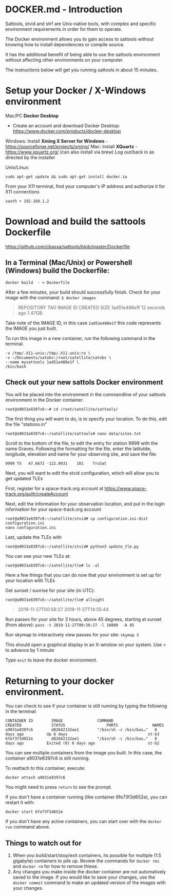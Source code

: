 # DOCKER.md - Introduction

Sattools, stvid and strf are Unix-native tools, with complex and 
specific environment requirements in order for them to operate.

The Docker environment allows you to gain access to sattools
without knowing how to install dependencies or compile source. 

It has the additional benefit of being able to use the sattools 
environment without affecting other environments on your computer.

The instructions below will get you running sattools in about 
15 minutes.

# Setup your Docker / X-Windows environment

Mac/PC **Docker Desktop**
- Create an account and download Docker Desktop:
  https://www.docker.com/products/docker-desktop

Windows:
    Install **Xming X Server for Windows** - https://sourceforge.net/projects/xming/
Mac:
    Install **XQuartz** - https://www.xquartz.org/ (can also install via brew)
    Log out/back in as directed by the installer

Unix/Linux:

`sudo apt-get update && sudo apt-get install docker.io`

From your X11 terminal, find your computer's IP address and authorize it for X11 connections

`xauth + 192.168.1.2`

# Download and build the sattools Dockerfile
https://github.com/cbassa/sattools/blob/master/Dockerfile

## In a Terminal (Mac/Unix) or Powershell (Windows) build the Dockerfile:
`docker build  - < Dockerfile`

After a few minutes, your build should successfully finish.  Check for your image with the command:
`$ docker images`

>REPOSITORY          TAG                 IMAGE ID            CREATED             SIZE
><none>              <none>              1ad51e488e1f        12 seconds ago      1.47GB

Take note of the IMAGE ID, in this case `1ad51e488e1f` this code represents the IMAGE you just built.

To run this image in a new container, run the following command in the terminal.

```docker run -it -e DISPLAY='host.docker.internal:0 \' 
-v /tmp/.X11-unix:/tmp/.X11-unix:ro \
-v ~/Documents/satobs:/root/satellite/satobs \
--name mysattools 1ad51e488e1f \
/bin/bash
```

## Check out your new sattols Docker environment
You will be placed into the environment in the commandline of your sattools environment in the Docker container.

`root@a9031e8397c6:~# cd /root/satellite/sattools/`

The first thing you will want to do, is to specify your location. To do this, edit the file "stations.in"

`root@a9031e8397c6:~/satellite/sattools# nano data/sites.txt`

Scroll to the bottom of the file, to edit the entry for station 9999 with the name Graves.
Following the formatting for the file, enter the latitutde, longitude, elevation and name for your observing site, and save the file:

`9999 TS   47.6672 -122.0931    101    TruSat`

Next, you will want to edit the stvid configuration, which will allow you to get updated TLEs

First, register for a space-track.org account at https://www.space-track.org/auth/createAccount

Next, edit the information for your observation location, and put in the login information 
for your space-track.org account

```cd /root/satellite/stvid
root@a9031e8397c6:~/satellite/stvid# cp configuration.ini-dist configuration.ini
nano configuration.ini
```

Last, update the TLEs with

`root@a9031e8397c6:~/satellite/stvid# python3 update_tle.py`

You can see your new TLEs at:

```root@a9031e8397c6:~/satellite/stvid# cd /root/satellite/tle/
root@a9031e8397c6:~/satellite/tle# ls -al
```

Here a few things that you can do now that your environment is set up for your location with TLEs

Get sunset / sunrise for your site (in UTC):

`root@a9031e8397c6:~/satellite/tle# allnight`

> 2019-11-27T00:56:27 2019-11-27T14:55:44

Run passes for your site for 3 hours, above 45 degrees, starting at sunset (from above):
`pass -t 2019-11-27T00:56:27 -l 10800  -A 45`

Run skymap to interactively view passes for your site:
`skymap S`

This should open a graphical display in an X-window on your system.
Use > to advance by 1 minute

Type `exit` to leave the docker environment.

# Returning to your docker environment.

You can check to see if your container is still running by typing the following in the terminal:
```(MVP) MBP-140320:~ chris$ docker ps -a
CONTAINER ID        IMAGE               COMMAND                  CREATED             STATUS                  PORTS               NAMES
a9031e8397c6        d82642132ae1        "/bin/sh -c /bin/bas…"   6 days ago          Up 6 days                                   st-b3
6fe73f3d652e        d82642132ae1        "/bin/sh -c /bin/bas…"   6 days ago          Exited (0) 6 days ago                       st-b2
```

You can see multiple containers from the image you built.  In this case, the container a9031e8397c6 is still running.

To reattach to this container, execute:

`docker attach a9031e8397c6`

You might need to press `return` to see the prompt.

If you don't have a container running (like container 6fe73f3d652e), you can restart it with:

`docker start 6fe73f3d652e`

If you don't have any active containers, you can start over with the `docker run` command above.

## Things to watch out for
1. When you build/start/stop/exit containers, its possible for multiple (1.5 gigabyte) containers to pile up.  Review the commands for `docker rmi` and `docker rm` for how to remove thiese.
1. Any changes you make inside the docker container are not automatively saved to the image. If you would like to save your changes, use the `docker commit` command to make an updated version of the images with your changes.

